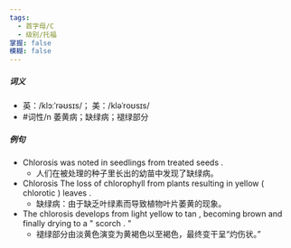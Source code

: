 ```yaml
---
tags:
  - 首字母/C
  - 级别/托福
掌握: false
模糊: false
---
```

##### 词义
- 英：/klɔːˈrəʊsɪs/； 美：/kləˈroʊsɪs/
- #词性/n  萎黄病；缺绿病；褪绿部分
##### 例句
- Chlorosis was noted in seedlings from treated seeds .
	- 人们在被处理的种子里长出的幼苗中发现了缺绿病。
- Chlorosis The loss of chlorophyll from plants resulting in yellow ( chlorotic ) leaves .
	- 缺绿病：由于缺乏叶绿素而导致植物叶片萎黄的现象。
- The chlorosis develops from light yellow to tan , becoming brown and finally drying to a " scorch . "
	- 褪绿部分由淡黄色演变为黄褐色以至褐色，最终变干呈“灼伤状。”
